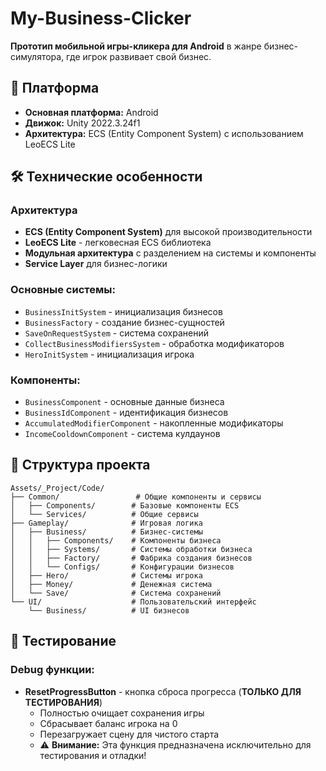 # My-Business-Clicker

**Прототип мобильной игры-кликера для Android** в жанре бизнес-симулятора, где игрок развивает свой бизнес.

## 📱 Платформа

- **Основная платформа:** Android
- **Движок:** Unity 2022.3.24f1
- **Архитектура:** ECS (Entity Component System) с использованием LeoECS Lite
## 🛠️ Технические особенности

### Архитектура
- **ECS (Entity Component System)** для высокой производительности
- **LeoECS Lite** - легковесная ECS библиотека
- **Модульная архитектура** с разделением на системы и компоненты
- **Service Layer** для бизнес-логики

### Основные системы:
- `BusinessInitSystem` - инициализация бизнесов
- `BusinessFactory` - создание бизнес-сущностей
- `SaveOnRequestSystem` - система сохранений
- `CollectBusinessModifiersSystem` - обработка модификаторов
- `HeroInitSystem` - инициализация игрока

### Компоненты:
- `BusinessComponent` - основные данные бизнеса
- `BusinessIdComponent` - идентификация бизнесов
- `AccumulatedModifierComponent` - накопленные модификаторы
- `IncomeCooldownComponent` - система кулдаунов

## 📁 Структура проекта

```
Assets/_Project/Code/
├── Common/                 # Общие компоненты и сервисы
│   ├── Components/        # Базовые компоненты ECS
│   └── Services/          # Общие сервисы
├── Gameplay/              # Игровая логика
│   ├── Business/          # Бизнес-системы
│   │   ├── Components/    # Компоненты бизнеса
│   │   ├── Systems/       # Системы обработки бизнеса
│   │   ├── Factory/       # Фабрика создания бизнесов
│   │   └── Configs/       # Конфигурации бизнесов
│   ├── Hero/              # Системы игрока
│   ├── Money/             # Денежная система
│   └── Save/              # Система сохранений
└── UI/                    # Пользовательский интерфейс
    └── Business/          # UI бизнесов
```
## 🧪 Тестирование

### Debug функции:
- **ResetProgressButton** - кнопка сброса прогресса (**ТОЛЬКО ДЛЯ ТЕСТИРОВАНИЯ**)
  - Полностью очищает сохранения игры
  - Сбрасывает баланс игрока на 0
  - Перезагружает сцену для чистого старта
  - ⚠️ **Внимание:** Эта функция предназначена исключительно для тестирования и отладки!

